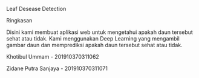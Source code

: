 Leaf Desease Detection

Ringkasan

Disini kami membuat aplikasi web untuk mengetahui apakah daun tersebut sehat 
atau tidak. Kami menggunakan Deep Learning yang mengambil gambar daun dan 
memprediksi apakah daun tersebut sehat atau tidak.


Khotibul Ummam - 201910370311062

Zidane Putra Sanjaya - 201910370311071

